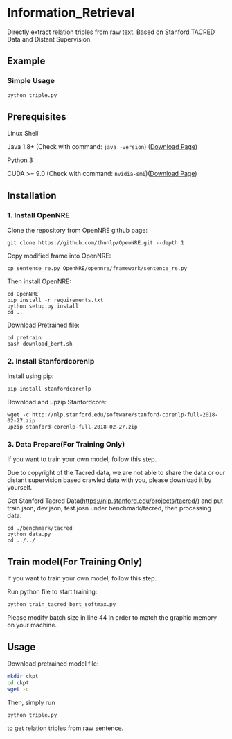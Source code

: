 # Information_Retrieval
Directly extract relation triples from raw text. Based on Stanford TACRED Data and Distant Supervision.
## Example
### Simple Usage
```python
python triple.py
```

## Prerequisites
Linux Shell

Java 1.8+ (Check with command: `java -version`) ([Download Page](http://www.oracle.com/technetwork/cn/java/javase/downloads/jdk8-downloads-2133151-zhs.html))

Python 3

CUDA >= 9.0 (Check with command: `nvidia-smi`)([Download Page](https://developer.nvidia.com/cuda-downloads))

## Installation

### 1. Install OpenNRE
Clone the repository from OpenNRE github page:
```
git clone https://github.com/thunlp/OpenNRE.git --depth 1
```
Copy modified frame into OpenNRE:
```
cp sentence_re.py OpenNRE/opennre/framework/sentence_re.py
```
Then install OpenNRE:
```
cd OpenNRE
pip install -r requirements.txt
python setup.py install 
cd ..
```
Download Pretrained file:
```
cd pretrain
bash download_bert.sh
```

### 2. Install Stanfordcorenlp
Install using pip:
```python
pip install stanfordcorenlp
```
Download and upzip Stanfordcore:
```
wget -c http://nlp.stanford.edu/software/stanford-corenlp-full-2018-02-27.zip
upzip stanford-corenlp-full-2018-02-27.zip
```

### 3. Data Prepare(For Training Only)
If you want to train your own model, follow this step.

Due to copyright of the Tacred data, we are not able to share the data or our distant supervision based crawled data with you, please download it by yourself.

Get Stanford Tacred Data(https://nlp.stanford.edu/projects/tacred/) and put train.json, dev.json, test.josn under benchmark/tacred, then processing data:

```
cd ./benchmark/tacred
python data.py
cd ../../
```

## Train model(For Training Only)
If you want to train your own model, follow this step.

Run python file to start training:
```python
python train_tacred_bert_softmax.py
```
Please modify batch size in line 44 in order to match the graphic memory on your machine.

## Usage
Download pretrained model file:
```bash
mkdir ckpt
cd ckpt
wget -c 
```
Then, simply run
```python
python triple.py
```
to get relation triples from raw sentence.